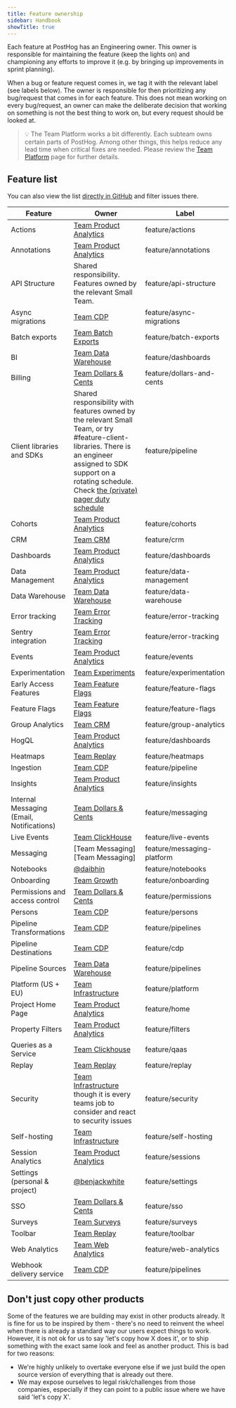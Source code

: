 ```yaml
---
title: Feature ownership
sidebar: Handbook
showTitle: true
---
```


Each feature at PostHog has an Engineering owner. This owner is responsible for maintaining the feature (keep the lights on) and championing any efforts to improve it (e.g. by bringing up improvements in sprint planning).

When a bug or feature request comes in, we tag it with the relevant label (see labels below). The owner is responsible for then prioritizing any bug/request that comes in for each feature. This does not mean working on every bug/request, an owner can make the deliberate decision that working on something is not the best thing to work on, but every request should be looked at.


> 💡 The Team Platform works a bit differently. Each subteam owns certain parts of PostHog. Among other things, this helps reduce any lead time when critical fixes are needed. Please review the [Team Platform](/teams/infrastructure) page for further details.


## Feature list

You can also view the list [directly in GitHub](https://github.com/PostHog/posthog/labels?q=feature%2F) and filter issues there.

| Feature |  Owner  |  Label  |
|---|---|---|
| Actions | [Team Product Analytics][Team Product Analytics]  | <span class="lemon-tag gh-tag">feature/actions</span> |
| Annotations | [Team Product Analytics][Team Product Analytics]  | <span class="lemon-tag gh-tag">feature/annotations</span> |
| API Structure | Shared responsibility. Features owned by the relevant Small Team. | <span class="lemon-tag gh-tag">feature/api-structure</span> |
| Async migrations | [Team CDP][Team CDP]  | <span class="lemon-tag gh-tag">feature/async-migrations</span> |
| Batch exports | [Team Batch Exports](/teams/batch-exports)  | <span class="lemon-tag gh-tag">feature/batch-exports</span> |
| BI | [Team Data Warehouse][Team Data Warehouse]   |  <span class="lemon-tag gh-tag">feature/dashboards</span> |
| Billing | [Team Dollars & Cents][Team Dollars & Cents]  |  <span class="lemon-tag gh-tag">feature/dollars-and-cents</span> |
| Client libraries and SDKs | Shared responsibility with features owned by the relevant Small Team, or try #feature-client-libraries. There is an engineer assigned to SDK support on a rotating schedule. Check [the (private) pager duty schedule](https://posthog.pagerduty.com/schedules#P7B7NTR)  | <span class="lemon-tag gh-tag">feature/pipeline</span> |
| Cohorts | [Team Product Analytics][Team Product Analytics]  |  <span class="lemon-tag gh-tag">feature/cohorts</span>  |
| CRM | [Team CRM][Team CRM]  |  <span class="lemon-tag gh-tag">feature/crm</span>  |
| Dashboards | [Team Product Analytics][Team Product Analytics]  |  <span class="lemon-tag gh-tag">feature/dashboards</span> |
| Data Management | [Team Product Analytics][Team Product Analytics]  | <span class="lemon-tag gh-tag">feature/data-management</span>  |
| Data Warehouse | [Team Data Warehouse][Team Data Warehouse]  | <span class="lemon-tag gh-tag">feature/data-warehouse</span> |
| Error tracking | [Team Error Tracking](/teams/error-tracking)  |  <span class="lemon-tag gh-tag">feature/error-tracking</span>  |
| Sentry integration | [Team Error Tracking](/teams/error-tracking)  |  <span class="lemon-tag gh-tag">feature/error-tracking</span>  |
| Events | [Team Product Analytics][Team Product Analytics]  |  <span class="lemon-tag gh-tag">feature/events</span>  |
| Experimentation | [Team Experiments](/teams/experiments) |  <span class="lemon-tag gh-tag">feature/experimentation</span> |
| Early Access Features | [Team Feature Flags][Team Feature Flags] | <span class="lemon-tag gh-tag">feature/feature-flags</span> |
| Feature Flags | [Team Feature Flags][Team Feature Flags]  |  <span class="lemon-tag gh-tag">feature/feature-flags</span> |
| Group Analytics | [Team CRM][Team CRM]  |  <span class="lemon-tag gh-tag">feature/group-analytics</span> |
| HogQL | [Team Product Analytics][Team Product Analytics]  |  <span class="lemon-tag gh-tag">feature/dashboards</span> |
| Heatmaps | [Team Replay][Team Replay] | <span class="lemon-tag gh-tag">feature/heatmaps</span> |
| Ingestion | [Team CDP][Team CDP]  | <span class="lemon-tag gh-tag">feature/pipeline</span> |
| Insights | [Team Product Analytics][Team Product Analytics]  | <span class="lemon-tag gh-tag">feature/insights</span>  |
| Internal Messaging (Email, Notifications) | [Team Dollars & Cents][Team Dollars & Cents]  | <span class="lemon-tag gh-tag">feature/messaging</span>  |
| Live Events | [Team ClickHouse][Team ClickHouse]  | <span class="lemon-tag gh-tag">feature/live-events</span>  |
| Messaging | [Team Messaging][Team Messaging]  | <span class="lemon-tag gh-tag">feature/messaging-platform</span>  |
| Notebooks | [@daibhin][@daibhin]  |  <span class="lemon-tag gh-tag">feature/notebooks</span> |
| Onboarding | [Team Growth][Team Growth]  | <span class="lemon-tag gh-tag">feature/onboarding</span>  |
| Permissions and access control | [Team Dollars & Cents][Team Dollars & Cents]  | <span class="lemon-tag gh-tag">feature/permissions</span>  |
| Persons | [Team CDP][Team CDP]  | <span class="lemon-tag gh-tag">feature/persons</span>  |
| Pipeline Transformations | [Team CDP][Team CDP] | <span class="lemon-tag gh-tag">feature/pipelines</span> |
| Pipeline Destinations | [Team CDP][Team CDP] | <span class="lemon-tag gh-tag">feature/cdp</span> |
| Pipeline Sources | [Team Data Warehouse][Team Data Warehouse] | <span class="lemon-tag gh-tag">feature/pipelines</span> |
| Platform (US + EU) | [Team Infrastructure][Team Infrastructure] | <span class="lemon-tag gh-tag">feature/platform</span>  |
| Project Home Page | [Team Product Analytics][Team Product Analytics]  | <span class="lemon-tag gh-tag">feature/home</span> |
| Property Filters | [Team Product Analytics][Team Product Analytics]  | <span class="lemon-tag gh-tag">feature/filters</span>  |
| Queries as a Service | [Team Clickhouse][Team Clickhouse]  | <span class="lemon-tag gh-tag">feature/qaas</span>  |
| Replay | [Team Replay][Team Replay]  |  <span class="lemon-tag gh-tag">feature/replay</span> |
| Security | [Team Infrastructure][Team Infrastructure] though it is every teams job to consider and react to security issues |  <span class="lemon-tag gh-tag">feature/security</span> |
| Self-hosting | [Team Infrastructure][Team Infrastructure]  |  <span class="lemon-tag gh-tag">feature/self-hosting</span> |
| Session Analytics | [Team Product Analytics][Team Product Analytics]  |  <span class="lemon-tag gh-tag">feature/sessions</span> |
| Settings (personal & project) | [@benjackwhite][@benjackwhite]   |  <span class="lemon-tag gh-tag">feature/settings</span> |
| SSO | [Team Dollars & Cents][Team Dollars & Cents]  | <span class="lemon-tag gh-tag">feature/sso</span>  |
| Surveys | [Team Surveys][Team Surveys] | <span class="lemon-tag gh-tag">feature/surveys</span> |
| Toolbar | [Team Replay][Team Replay]  | <span class="lemon-tag gh-tag">feature/toolbar</span>  |
| Web Analytics                            | [Team Web Analytics][Team Web Analytics]                                                                   | <span class="lemon-tag gh-tag">feature/web-analytics</span>        |
| Webhook delivery service | [Team CDP][Team CDP] | <span class="lemon-tag gh-tag">feature/pipelines</span> |

## Don't just copy other products
Some of the features we are building may exist in other products already. It is fine for us to be inspired by them - there's no need to reinvent the wheel when there is already a standard way our users expect things to work. However, it is not ok for us to say 'let's copy how X does it', or to ship something with the exact same look and feel as another product. This is bad for two reasons:

- We're highly unlikely to overtake everyone else if we just build the open source version of everything that is already out there.
- We may expose ourselves to legal risk/challenges from those companies, especially if they can point to a public issue where we have said 'let's copy X'.

[@benjackwhite]: https://github.com/benjackwhite
[@EDsCODE]: https://github.com/EDsCODE
[@mariusandra]: https://github.com/mariusandra
[@neilkakkar]: https://github.com/neilkakkar
[@pauldambra]: https://github.com/pauldambra
[@Twixes]: https://github.com/Twixes
[@daibhin]: https://github.com/daibhin
[@timgl]: https://github.com/timgl
[Team Product Analytics]: /teams/product-analytics
[Team Web Analytics]: /teams/web-analytics
[Team Replay]: /teams/replay
[Team CDP]: /teams/cdp
[Team CRM]: /teams/crm
[Team Data Warehouse]: /teams/data-warehouse
[Team Infrastructure]: /teams/infrastructure
[Team Feature Flags]: /teams/feature-flags
[Team Growth]: /teams/growth
[Team Dollars & Cents]: /teams/dollars-cents
[Team ClickHouse]: /teams/clickhouse
[Team Surveys]: /teams/surveys
